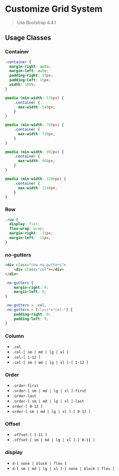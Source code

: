# Customize Grid System

> Use Bootstrap 4.4.1

## Usage Classes

### Container

```css
.container {
  margin-right: auto;
  margin-left: auto;
  padding-right: 15px;
  padding-left: 15px;
  width: 100%;
}

@media (min-width: 576px) {
    .container {
      max-width: 540px;
    } 
}

@media (min-width: 768px) {
    .container {
      max-width: 720px;
    }
}

@media (min-width: 992px) {
    .container {
      max-width: 960px;
    }
}

@media (min-width: 1200px) {
    .container {
      max-width: 1140px;
    }
}
```

### Row

```css
.row {
  display: flex;
  flex-wrap: wrap;
  margin-right: -15px;
  margin-left: -15px;
}
```

### no-gutters

```html
<div class="row no-gutters">
    <div class="col"></div>
</div>
```

```css
.no-gutters {
    margin-right: 0;
    margin-left: 0;
}

.no-gutters > .col,
.no-gutters > [class*="col-"] {
    padding-right: 0;
    padding-left: 0;
}
```

### Column

- `.col`
- `.col-[ sm | md | lg | xl ]`
- `.col-[ 1-12 ]`
- `.col-[ sm | md | lg | xl ]-[ 1-12 ]`

### Order

- `.order-first`
- `.order-[ sm | md | lg | xl ]-first`
- `.order-last`
- `.order-[ sm | md | lg | xl ]-last`
- `order-[ 0-12 ]`
- `order-[ sm | md | lg | xl ]-[ 0-12 ]`

### Offset

- `.offset-[ 1-11 ]`
- `.offset-[ sm | md | lg | xl ]-[ 0-11 ]`

### display

- `d-[ none | block | flex ]`
- `d-[ sm | md | lg | xl ]-[ none | block | flex ]`
